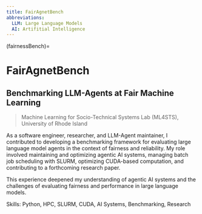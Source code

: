 ```yaml
---
title: FairAgnetBench
abbreviations:
  LLM: Large Language Models
  AI: Artifitial Intelligence
---
```


(fairnessBench)=
# FairAgnetBench


## Benchmarking LLM-Agents at Fair Machine Learning

> Machine Learning for Socio-Technical Systems Lab (ML4STS), University of Rhode Island

As a software engineer, researcher, and LLM-Agent maintainer, I contributed to developing a benchmarking framework for evaluating large language model agents in the context of fairness and reliability. My role involved maintaining and optimizing agentic AI systems, managing batch job scheduling with SLURM, optimizing CUDA-based computation, and contributing to a forthcoming research paper.

This experience deepened my understanding of agentic AI systems and the challenges of evaluating fairness and performance in large language models.

Skills: Python, HPC, SLURM, CUDA, AI Systems, Benchmarking, Research
